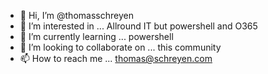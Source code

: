 - 👋 Hi, I’m @thomasschreyen
- 👀 I’m interested in ... Allround IT but powershell and O365
- 🌱 I’m currently learning ... powershell
- 💞️ I’m looking to collaborate on ... this community
- 📫 How to reach me ... thomas@schreyen.com

<!---
thomasschreyen/thomasschreyen is a ✨ special ✨ repository because its `README.md` (this file) appears on your GitHub profile.
You can click the Preview link to take a look at your changes.
--->
